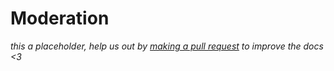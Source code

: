 # Moderation

<div class="big-emphasis" markdown="1">

*this a placeholder, help us out by [making a pull request](/docs/develop/contributing/)
to improve the docs <3*

</div>
